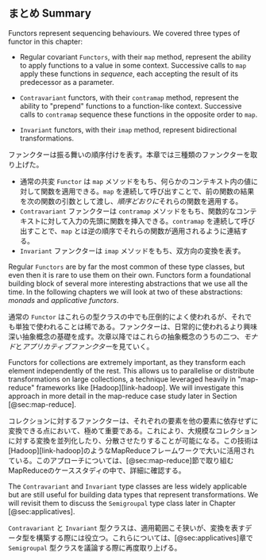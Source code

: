 ## まとめ Summary

Functors represent sequencing behaviours.
We covered three types of functor in this chapter:

- Regular covariant `Functors`, with their `map` method,
  represent the ability to apply functions
  to a value in some context.
  Successive calls to `map`
  apply these functions in *sequence*,
  each accepting the result of its predecessor
  as a parameter.

- `Contravariant` functors, with their `contramap` method,
  represent the ability to "prepend" functions
  to a function-like context.
  Successive calls to `contramap`
  sequence these functions in the opposite order to `map`.

- `Invariant` functors, with their `imap` method,
  represent bidirectional transformations.

ファンクターは振る舞いの順序付けを表す。本章では三種類のファンクターを取り上げた。

- 通常の共変 `Functor` は `map` メソッドをもち、何らかのコンテキスト内の値に対して関数を適用できる。`map` を連続して呼び出すことで、前の関数の結果を次の関数の引数として渡し、*順序どおりに*それらの関数を適用する。
- `Contravariant` ファンクターは `contramap` メソッドをもち、関数的なコンテキストに対して入力の先頭に関数を挿入できる。`contramap` を連続して呼び出すことで、`map` とは逆の順序でそれらの関数が適用されるように連結する。
- `Invariant` ファンクターは `imap` メソッドをもち、双方向の変換を表す。

Regular `Functors` are by far the most common of these type classes,
but even then it is rare to use them on their own.
Functors form a foundational building block of
several more interesting abstractions that we use all the time.
In the following chapters we will look at two of these abstractions:
*monads* and *applicative functors*.

通常の `Functor` はこれらの型クラスの中でも圧倒的によく使われるが、それでも単独で使われることは稀である。ファンクターは、日常的に使われるより興味深い抽象概念の基礎を成す。次章以降ではこれらの抽象概念のうちの二つ、*モナド*と*アプリカティブファンクター*を見ていく。

Functors for collections are extremely important, as they transform each element independently of the rest.
This allows us to parallelise or distribute
transformations on large collections,
a technique leveraged heavily in
"map-reduce" frameworks like [Hadoop][link-hadoop].
We will investigate this approach in more detail in the
map-reduce case study later in Section [@sec:map-reduce].

コレクションに対するファンクターは、それぞれの要素を他の要素に依存せずに変換できる点において、極めて重要である。これにより、大規模なコレクションに対する変換を並列化したり、分散させたりすることが可能になる。この技術は[Hadoop][link-hadoop]のようなMapReduceフレームワークで大いに活用されている。このアプローチについては、[@sec:map-reduce]節で取り組むMapReduceのケーススタディの中で、詳細に確認する。

The `Contravariant` and `Invariant` type classes
are less widely applicable but are still useful
for building data types that represent transformations.
We will revisit them to discuss the `Semigroupal`
type class later in Chapter [@sec:applicatives].

`Contravariant` と `Invariant` 型クラスは、適用範囲こそ狭いが、変換を表すデータ型を構築する際には役立つ。これらについては、[@sec:applicatives]章で `Semigroupal` 型クラスを議論する際に再度取り上げる。
